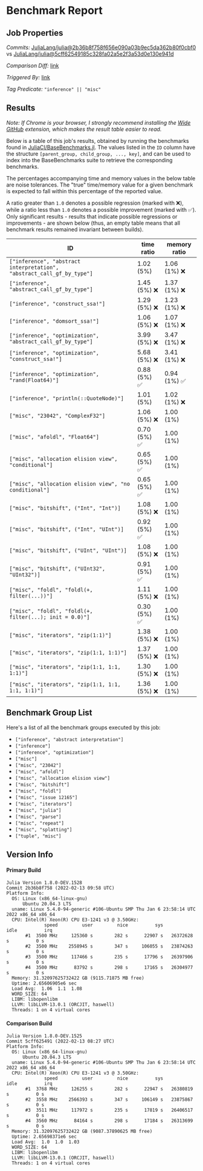 # Benchmark Report

## Job Properties

*Commits:* [JuliaLang/julia@2b36b8f758f656e090a03b9ec5da362b80f0cbf0](https://github.com/JuliaLang/julia/commit/2b36b8f758f656e090a03b9ec5da362b80f0cbf0) vs [JuliaLang/julia@5cff62549185c328fa02a5e2f3a53d0e130e941d](https://github.com/JuliaLang/julia/commit/5cff62549185c328fa02a5e2f3a53d0e130e941d)

*Comparison Diff:* [link](https://github.com/JuliaLang/julia/compare/5cff62549185c328fa02a5e2f3a53d0e130e941d..2b36b8f758f656e090a03b9ec5da362b80f0cbf0)

*Triggered By:* [link](https://github.com/JuliaLang/julia/pull/43888#issuecomment-1037980702)

*Tag Predicate:* `"inference" || "misc"`

## Results

*Note: If Chrome is your browser, I strongly recommend installing the [Wide GitHub](https://chrome.google.com/webstore/detail/wide-github/kaalofacklcidaampbokdplbklpeldpj?hl=en)
extension, which makes the result table easier to read.*

Below is a table of this job's results, obtained by running the benchmarks found in
[JuliaCI/BaseBenchmarks.jl](https://github.com/JuliaCI/BaseBenchmarks.jl). The values
listed in the `ID` column have the structure `[parent_group, child_group, ..., key]`,
and can be used to index into the BaseBenchmarks suite to retrieve the corresponding
benchmarks.

The percentages accompanying time and memory values in the below table are noise tolerances. The "true"
time/memory value for a given benchmark is expected to fall within this percentage of the reported value.

A ratio greater than `1.0` denotes a possible regression (marked with :x:), while a ratio less
than `1.0` denotes a possible improvement (marked with :white_check_mark:). Only significant results - results
that indicate possible regressions or improvements - are shown below (thus, an empty table means that all
benchmark results remained invariant between builds).

| ID | time ratio | memory ratio |
|----|------------|--------------|
| `["inference", "abstract interpretation", "abstract_call_gf_by_type"]` | 1.02 (5%)  | 1.06 (1%) :x: |
| `["inference", "abstract_call_gf_by_type"]` | 1.45 (5%) :x: | 1.37 (1%) :x: |
| `["inference", "construct_ssa!"]` | 1.29 (5%) :x: | 1.23 (1%) :x: |
| `["inference", "domsort_ssa!"]` | 1.06 (5%) :x: | 1.07 (1%) :x: |
| `["inference", "optimization", "abstract_call_gf_by_type"]` | 3.99 (5%) :x: | 3.47 (1%) :x: |
| `["inference", "optimization", "construct_ssa!"]` | 5.68 (5%) :x: | 3.41 (1%) :x: |
| `["inference", "optimization", "rand(Float64)"]` | 0.88 (5%) :white_check_mark: | 0.94 (1%) :white_check_mark: |
| `["inference", "println(::QuoteNode)"]` | 1.01 (5%)  | 1.02 (1%) :x: |
| `["misc", "23042", "ComplexF32"]` | 1.06 (5%) :x: | 1.00 (1%)  |
| `["misc", "afoldl", "Float64"]` | 0.70 (5%) :white_check_mark: | 1.00 (1%)  |
| `["misc", "allocation elision view", "conditional"]` | 0.65 (5%) :white_check_mark: | 1.00 (1%)  |
| `["misc", "allocation elision view", "no conditional"]` | 0.65 (5%) :white_check_mark: | 1.00 (1%)  |
| `["misc", "bitshift", ("Int", "Int")]` | 1.08 (5%) :x: | 1.00 (1%)  |
| `["misc", "bitshift", ("Int", "UInt")]` | 0.92 (5%) :white_check_mark: | 1.00 (1%)  |
| `["misc", "bitshift", ("UInt", "UInt")]` | 1.08 (5%) :x: | 1.00 (1%)  |
| `["misc", "bitshift", ("UInt32", "UInt32")]` | 0.91 (5%) :white_check_mark: | 1.00 (1%)  |
| `["misc", "foldl", "foldl(+, filter(...))"]` | 1.11 (5%) :x: | 1.00 (1%)  |
| `["misc", "foldl", "foldl(+, filter(...); init = 0.0)"]` | 0.30 (5%) :white_check_mark: | 1.00 (1%)  |
| `["misc", "iterators", "zip(1:1)"]` | 1.38 (5%) :x: | 1.00 (1%)  |
| `["misc", "iterators", "zip(1:1, 1:1)"]` | 1.37 (5%) :x: | 1.00 (1%)  |
| `["misc", "iterators", "zip(1:1, 1:1, 1:1)"]` | 1.30 (5%) :x: | 1.00 (1%)  |
| `["misc", "iterators", "zip(1:1, 1:1, 1:1, 1:1)"]` | 1.36 (5%) :x: | 1.00 (1%)  |

## Benchmark Group List

Here's a list of all the benchmark groups executed by this job:

- `["inference", "abstract interpretation"]`
- `["inference"]`
- `["inference", "optimization"]`
- `["misc"]`
- `["misc", "23042"]`
- `["misc", "afoldl"]`
- `["misc", "allocation elision view"]`
- `["misc", "bitshift"]`
- `["misc", "foldl"]`
- `["misc", "issue 12165"]`
- `["misc", "iterators"]`
- `["misc", "julia"]`
- `["misc", "parse"]`
- `["misc", "repeat"]`
- `["misc", "splatting"]`
- `["tuple", "misc"]`

## Version Info

#### Primary Build

```
Julia Version 1.8.0-DEV.1528
Commit 2b36b8f758 (2022-02-13 09:58 UTC)
Platform Info:
  OS: Linux (x86_64-linux-gnu)
      Ubuntu 20.04.3 LTS
  uname: Linux 5.4.0-94-generic #106-Ubuntu SMP Thu Jan 6 23:58:14 UTC 2022 x86_64 x86_64
  CPU: Intel(R) Xeon(R) CPU E3-1241 v3 @ 3.50GHz: 
              speed         user         nice          sys         idle          irq
       #1  3500 MHz     125360 s        282 s      22907 s   26372628 s          0 s
       #2  3500 MHz    2558945 s        347 s     106055 s   23874263 s          0 s
       #3  3500 MHz     117466 s        235 s      17796 s   26397906 s          0 s
       #4  3500 MHz      83792 s        298 s      17165 s   26304977 s          0 s
  Memory: 31.32097625732422 GB (9115.71875 MB free)
  Uptime: 2.65606905e6 sec
  Load Avg:  1.06  1.1  1.08
  WORD_SIZE: 64
  LIBM: libopenlibm
  LLVM: libLLVM-13.0.1 (ORCJIT, haswell)
  Threads: 1 on 4 virtual cores

```

#### Comparison Build

```
Julia Version 1.8.0-DEV.1525
Commit 5cff625491 (2022-02-13 08:27 UTC)
Platform Info:
  OS: Linux (x86_64-linux-gnu)
      Ubuntu 20.04.3 LTS
  uname: Linux 5.4.0-94-generic #106-Ubuntu SMP Thu Jan 6 23:58:14 UTC 2022 x86_64 x86_64
  CPU: Intel(R) Xeon(R) CPU E3-1241 v3 @ 3.50GHz: 
              speed         user         nice          sys         idle          irq
       #1  3768 MHz     126255 s        282 s      22947 s   26380819 s          0 s
       #2  3558 MHz    2566393 s        347 s     106149 s   23875867 s          0 s
       #3  3511 MHz     117972 s        235 s      17819 s   26406517 s          0 s
       #4  3560 MHz      84164 s        298 s      17184 s   26313699 s          0 s
  Memory: 31.32097625732422 GB (9087.37890625 MB free)
  Uptime: 2.65698371e6 sec
  Load Avg:  1.0  1.0  1.03
  WORD_SIZE: 64
  LIBM: libopenlibm
  LLVM: libLLVM-13.0.1 (ORCJIT, haswell)
  Threads: 1 on 4 virtual cores

```
